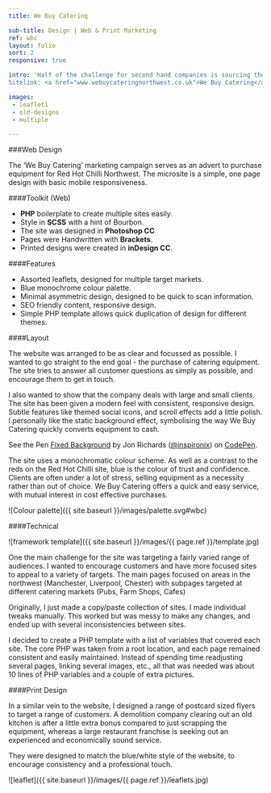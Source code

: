 ```yaml
---
title: We Buy Catering

sub-title: Design | Web & Print Marketing
ref: wbc
layout: folio
sort: 2
responsive: true

intro: 'Half of the challenge for second hand companies is sourcing the equipment. Unlike new stock that can often be supplied on demand, refurbishment retailers can only sell what they can get their hands on. <br>
Sitelink: <a href="www.webuycateringnorthwest.co.uk">We Buy Catering</a>'

images:
 - leaflet1
 - old-designs
 - multiple

---
```


###Web Design

The ‘We Buy Catering’ marketing campaign serves as an advert to purchase equipment for Red Hot Chilli Northwest. The microsite is a simple, one page design with basic mobile responsiveness.

####Toolkit (Web)

- **PHP** boilerplate to create multiple sites easily.
- Style in **SCSS** with a hint of Bourbon.
- The site was designed in **Photoshop CC**
- Pages were Handwritten with **Brackets**.
- Printed designs were created in **inDesign CC**.

####Features
- Assorted leaflets, designed for multiple target markets.
- Blue monochrome colour palette.
- Minimal asymmetric design, designed to be quick to scan information.
- SEO friendly content, responsive design.
- Simple PHP template allows quick duplication of design for different themes.

####Layout

The website was arranged to be as clear and focussed as possible. I wanted to go straight to the end goal - the purchase of catering equipment. The site tries to answer all customer questions as simply as possible, and encourage them to get in touch.

I also wanted to show that the company deals with large and small clients. The site has been given a modern feel with consistent, responsive design. Subtle features like themed social icons, and scroll effects add a little polish. I personally like the static background effect, symbolising the way We Buy Catering quickly converts equipment to cash.

<p data-height="634" data-theme-id="18904" data-slug-hash="meqEyx" data-default-tab="result" data-user="inspironix" class='codepen'>See the Pen <a href='http://codepen.io/inspironix/pen/meqEyx/'>Fixed Background</a> by Jon Richards (<a href='http://codepen.io/inspironix'>@inspironix</a>) on <a href='http://codepen.io'>CodePen</a>.</p>
<script async src="//assets.codepen.io/assets/embed/ei.js"></script>

The site uses a monochromatic colour scheme. As well as a contrast to the reds on the Red Hot Chilli site, blue is the colour of trust and confidence. Clients are often under a lot of stress, selling equipment as a necessity rather than out of choice. We Buy Catering offers a quick and easy service, with mutual interest in cost effective purchases.

![Colour palette]({{ site.baseurl }}/images/palette.svg#wbc)

####Technical

<span class="half-span can-zoom" >
![framework template]({{ site.baseurl }}/images/{{ page.ref }}/template.jpg)
</span>

One the main challenge for the site was targeting a fairly varied range of audiences. I wanted to encourage customers and have more focused sites to appeal to a variety of targets. The main pages focused on areas in the northwest (Manchester, Liverpool, Chester) with subpages targeted at different catering markets (Pubs, Farm Shops, Cafes)

Originally, I just made a copy/paste collection of sites. I made individual tweaks manually. This worked but was messy to make any changes, and ended up with several inconsistencies between sites.

I decided to create a PHP template with a list of variables that covered each site. The core PHP was taken from a root location, and each page remained consistent and easily maintained. Instead of spending time readjusting several pages, linking several images, etc., all that was needed was about 10 lines of PHP variables and a couple of extra pictures.



####Print Design

In a similar vein to the website, I designed a range of postcard sized flyers to target a range of customers. A demolition company clearing out an old kitchen is after a little extra bonus compared to just scrapping the equipment, whereas a large restaurant franchise is seeking out an experienced and economically sound service.

They were designed to match the blue/white style of the website, to encourage consistency and a professional touch.

![leaflet]({{ site.baseurl }}/images/{{ page.ref }}/leaflets.jpg)


